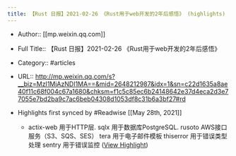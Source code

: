 ```yaml
---
title: 【Rust 日报】2021-02-26 《Rust用于web开发的2年后感悟》 (highlights)
---
```


- Author:: [[mp.weixin.qq.com]]

- Full Title:: 【Rust 日报】2021-02-26 《Rust用于web开发的2年后感悟》

- Category:: #articles

- URL:: http://mp.weixin.qq.com/s?__biz=MzI1MjAzNDI1MA==&mid=2648212987&idx=1&sn=c22d1635a8ae40f11c68f004c67a1680&chksm=f1c5c85ec6b24148642e37d4eca2d3e77055e7bd2ba9c7ac6beb04308d1053df8c31b6a3bf27#rd

- Highlights first synced by #Readwise [[May 28th, 2021]]
	 - actix-web 用于HTTP层.
sqlx 用于数据库PostgreSQL.
rusoto AWS接口服务（S3、SQS、SES）
tera 用于电子邮件模板
thiserror 用于错误类型处理
sentry 用于错误监控 ([View Highlight](https://instapaper.com/read/1409536699/16513253))
